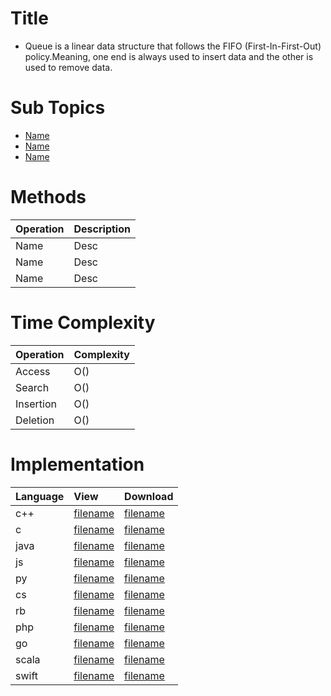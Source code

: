 # Title
* Queue is a linear data structure that follows the FIFO (First-In-First-Out) policy.Meaning, one end is always used to insert data and the other is used to remove data.

<!-- Remove this if there aren't any valid sub topics -->
# Sub Topics
* [Name](Relative_path/)
* [Name](Relative_path/)
* [Name](Relative_path/)

<!-- For Data Structures Only -->
# Methods
| Operation | Description
|:--|:--|
| Name | Desc
| Name | Desc
| Name | Desc

# Time Complexity
| Operation | Complexity
|:--|:--|
|Access | O() |
|Search | O() |
|Insertion | O() |
|Deletion | O() |

# Implementation

| Language | View | Download 
|:-- |:-- |:--
| c++ | [filename](https://github.com/ahampriyanshu/algo_ds_101/blob/main/folder/subfolder/filename.ext) | [filename](filename.cpp)
| c | [filename](https://github.com/ahampriyanshu/algo_ds_101/blob/main/folder/subfolder/filename.ext) | [filename](filename.c)
| java | [filename](https://github.com/ahampriyanshu/algo_ds_101/blob/main/folder/subfolder/filename.ext) | [filename](filename.java)
| js | [filename](https://github.com/ahampriyanshu/algo_ds_101/blob/main/folder/subfolder/filename.ext) | [filename](filename.js)
| py | [filename](https://github.com/ahampriyanshu/algo_ds_101/blob/main/folder/subfolder/filename.ext) | [filename](filename.py)
| cs | [filename](https://github.com/ahampriyanshu/algo_ds_101/blob/main/folder/subfolder/filename.ext) | [filename](filename.cs)
| rb | [filename](https://github.com/ahampriyanshu/algo_ds_101/blob/main/folder/subfolder/filename.ext) | [filename](filename.rb)
| php | [filename](https://github.com/ahampriyanshu/algo_ds_101/blob/main/folder/subfolder/filename.ext) | [filename](filename.php)
| go | [filename](https://github.com/ahampriyanshu/algo_ds_101/blob/main/folder/subfolder/filename.ext) | [filename](filename.go)
| scala | [filename](https://github.com/ahampriyanshu/algo_ds_101/blob/main/folder/subfolder/filename.ext) | [filename](filename.scala)
| swift | [filename](https://github.com/ahampriyanshu/algo_ds_101/blob/main/folder/subfolder/filename.ext) | [filename](filename.swift)
